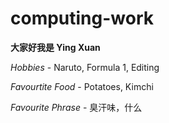 # computing-work

**大家好我是 Ying Xuan**

_Hobbies_ - Naruto, Formula 1, Editing

_Favourtite Food_ - Potatoes, Kimchi 

_Favourite Phrase_ - 臭汗味，什么



